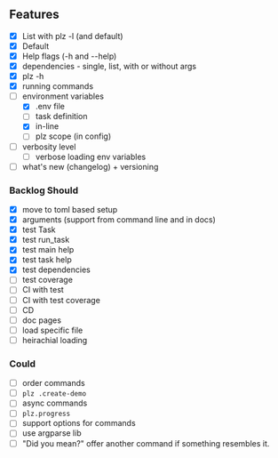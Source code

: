 ## Features

- [x] List with plz -l (and default)
- [x] Default
- [x] Help flags (-h and --help)
- [x] dependencies - single, list, with or without args
- [x] plz -h
- [x] running commands
- [ ] environment variables
    * [x] .env file
    * [ ] task definition
    * [x] in-line
    * [ ] plz scope (in config)
- [ ] verbosity level
    * [ ] verbose loading env variables
- [ ] what's new (changelog) + versioning

### Backlog Should
- [x] move to toml based setup
- [x] arguments (support from command line and in docs)
- [x] test Task
- [x] test run_task
- [x] test main help
- [x] test task help
- [x] test dependencies
- [ ] test coverage
- [ ] CI with test
- [ ] CI with test coverage
- [ ] CD
- [ ] doc pages
- [ ] load specific file
- [ ] heirachial loading

### Could
- [ ] order commands
- [ ] `plz .create-demo`
- [ ] async commands
- [ ] `plz.progress`
- [ ] support options for commands
- [ ] use argparse lib
- [ ] "Did you mean?" offer another command if something resembles it.